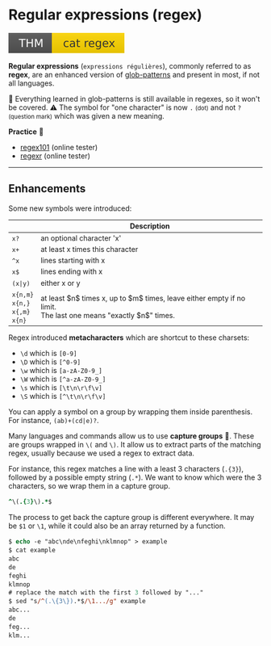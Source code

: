 # Regular expressions (regex)

[![catregex](../../../cybersecurity/_badges/thm/catregex.svg)](https://tryhackme.com/room/catregex)

<div class="row row-cols-md-2"><div>

**Regular expressions** (`expressions régulières`), commonly referred to as **regex**, are an enhanced version of [glob-patterns](/operating-systems/linux/knowledge/index.md#glob-patterns) and present in most, if not all languages.

🎯 Everything learned in glob-patterns is still available in regexes, so it won't be covered. ⚠️ The symbol for "one character" is now `.` <small>(dot)</small> and not `?` <small>(question mark)</small> which was given a new meaning.
</div><div>

**Practice** 🧪

* [regex101](https://regex101.com/) (online tester)
* [regexr](https://regexr.com/) (online tester)
</div></div>

<hr class="sep-both">

## Enhancements

<div class="row row-cols-md-2"><div>

Some new symbols were introduced:

<table class="table table-bordered table-striped border-dark">
<thead>
<tr><th></th><th>Description</th></tr>
</thead>
<tbody>

<tr><td><code>x?</code></td><td>an optional character 'x'</td></tr>
<tr><td><code>x+</code></td><td>at least x times this character</td></tr>
<tr><td><code>^x</code></td><td>lines starting with x</td></tr>
<tr><td><code>x$</code></td><td>lines ending with x</td></tr>
<tr><td><code>(x|y)</code></td><td>either x or y</td></tr>
<tr><td><nobr><code>x{n,m}</code></nobr><br><nobr><code>x{n,}</code></nobr><br><nobr><code>x{,m}</code></nobr><br><nobr><code>x{n}</code></nobr></td><td>at least $n$ times x, up to $m$ times, leave either empty if no limit.<br>The last one means "exactly $n$" times.</td></tr>
</tbody></table>

Regex introduced **metacharacters** which are shortcut to these charsets:

* `\d` which is `[0-9]`
* `\D` which is `[^0-9]`
* `\w` which is `[a-zA-Z0-9_]`
* `\W` which is `[^a-zA-Z0-9_]`
* `\s` which is `[\t\n\r\f\v]`
* `\S` which is `[^\t\n\r\f\v]`

</div><div>

You can apply a symbol on a group by wrapping them inside parenthesis. For instance, `(ab)+(cd|e)?`. 

Many languages and commands allow us to use **capture groups** 🚩. These are groups wrapped in `\(` and `\)`. It allow us to extract parts of the matching regex, usually because we used a regex to extract data.

For instance, this regex matches a line with a least 3 characters (`.{3}`), followed by a possible empty string (`.*`). We want to know which were the 3 characters, so we wrap them in a capture group.

```ruby
^\(.{3}\).*$
```

The process to get back the capture group is different everywhere. It may be `$1` or `\1`, while it could also be an array returned by a function.

```ps
$ echo -e "abc\nde\nfeghi\nklmnop" > example
$ cat example
abc
de
feghi
klmnop
# replace the match with the first 3 followed by "..."
$ sed "s/^(.\{3\}).*$/\1.../g" example
abc...
de
feg...
klm...
```
</div></div>